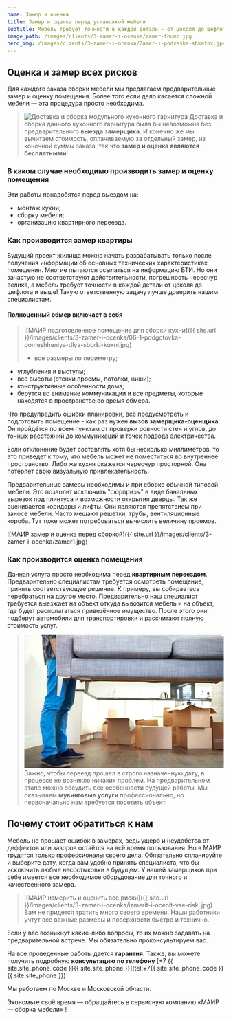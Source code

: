 ```yaml
---
name: Замер и оценка
title: Замер и оценка перед установкой мебели
subtitle: Мебель требует точности в каждой детали – от цоколя до шефлота и выше!
image_path: /images/clients/3-zamer-i-ocenka/zamer-thumb.jpg
hero_img: /images/clients/3-zamer-i-ocenka/Zamer-i-podveska-shkafov.jpeg
---
```


## Оценка и замер всех рисков

Для каждого заказа сборки мебели мы предлагаем предварительные замер и оценку помещения.
Более того если дело касается сложной мебели — эта процедура просто необходима.
>![Доставка и сборка модульного кухонного гарнитура](/images/clients/3-zamer-i-ocenka/dostavka-i-sborka-modulnogo-kuhonnogo-garnitura-1.JPG)
> Доставка и сборка данного кухонного гарнитура была бы невозможна без предварительного __выезда замерщика__.
> И конечно же мы вычитаем стоимость, оплачиваемую за отдельный замер, из конечной суммы заказа, так что __замер и оценка являются бесплатными__!

### В каком случае необходимо производить замер и оценку помещения

Эти работы понадобятся перед выездом на:

- монтаж кухни;
- сборку мебели;
- организацию квартирного переезда.

### Как производится замер квартиры

Будущий проект жилища можно начать разрабатывать только после получения информации об основных технических характеристиках помещения. Многие пытаются ссылаться на информацию БТИ. Но они зачастую не соответствуют действительности, погрешность чересчур велика, а мебель требует точности в каждой детали от цоколя до шефлота и выше! Такую ответственную задачу лучше доверить  нашим специалистам.

#### Полноценный обмер включает в себя

> ![МАИР подготовленное помещение для сборки кухни]({{ site.url }}/images/clients/3-zamer-i-ocenka/06-1-podgotovka-pomeshheniya-dlya-sborki-kuxni.jpg)
> - все размеры по периметру;
- углубления и выступы;
- все высоты (стенки,проемы, потолки, ниши);
- конструктивные особенности дома;
- берутся во внимание коммуникации и все предметы, которые находятся в пространстве во время обмера.

Что предупредить ошибки планировки, всё предусмотреть и подготовить помещение - как раз нужен __вызов замерщика-оценщика__. Он пройдётся по всем пунктам от проверки ровности стен и углов, до точных расстояний до коммуникаций и точек подвода электричества.

Если отклонение будет составлять хотя бы несколько миллиметров, то это приведет к тому, что мебель может не поместиться во внутреннее пространство. Либо же кухня окажется чересчур просторной. Она потеряет свою визуальную привлекательность.

Предварительные замеры необходимы и при сборке обычной типовой мебели. Это позволит исключить "сюрпризы" в виде банальных вырезок под плинтуса и возможности открытия дверцы. Так же оценивается коридоры и лифты. Они являются препятствием при заносе мебели. Часто мешают решетки, трубы, вентиляционные короба. Тут тоже может потребоваться вычислить величину проемов.

![МАИР замер и оценка перед сборкой]({{ site.url }}/images/clients/3-zamer-i-ocenka/zamer1.jpg)

### Как производится оценка помещения

Данная услуга просто необходима перед __квартирным переездом__. Предварительно специалистам требуется осмотреть помещение, принять соответствующее решение. К примеру, вы собираетесь перебраться на другое место. Предварительно наш специалист требуется выезжает на объект откуда вывозится мебель и на объект, где будет располагаться привезённое имущество. После этого они подберут автомобили для транспортировки и рассчитают полную стоимость услуг.

>![Посетить и оценить объект перед переездом МАИР](/images/clients/0-razborka/furniture-removal-old-furniture-removal.jpg)
>Важно, чтобы переезд прошел в строго назначенную дату, в процессе не возникло никаких проблем. На предварительном этапе можно обсудить все особенности будущей работы. Мы оказываем __мувинговые услуги__ профессионально, но первоначально нам требуется посетить объект.

## Почему стоит обратиться к нам

Мебель не прощает ошибок в замерах, ведь ущерб и неудобства от деффектов или зазоров остаётся на всё время пользования. Но в МАИР трудятся только профессионалы своего дела.
Обязательно спланируйте и выберите дату, когда вам удобно принять специалиста, что бы исключить любые несостыковки в будущем. У нашей замерщиков при себе имеется все необходимое оборудование для точного и качественного замера.

> ![МАИР измерить и оценить все риски]({{ site.url }}/images/clients/3-zamer-i-ocenka/izmerit-i-ocenit-vse-riski.jpg)
> Вам не придется тратить много своего времени. Наши работники учтут все важные размеры и поверхности быстро и технично.

Если у вас возникнут какие-либо вопросы, то их можно задавать на предварительной встрече. Мы обязательно проконсультируем вас.

На все проведенные работы дается **гарантия**. Также, вы можете получить подробную **консультацию по телефону** [+7 {{ site.site_phone_code }}{{ site.site_phone }}](tel:+7{{ site.site_phone_code }}{{ site.site_phone }})

Мы работаем по Москве и Московской области.

Экономьте своё время — обращайтесь в сервисную компанию «МАИР — сборка мебели» !